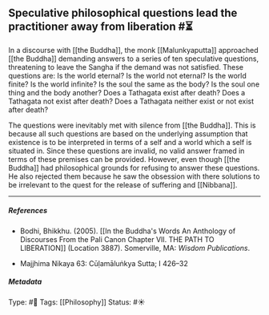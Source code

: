 ## Speculative philosophical questions lead the practitioner away from liberation  #⏳ 

In a discourse with [[the Buddha]], the monk [[Malunkyaputta]] approached [[the Buddha]] demanding answers to a series of ten speculative questions, threatening to leave the Sangha if the demand was not satisfied. These questions are: Is the world eternal? Is the world not eternal? Is the world finite? Is the world infinite? Is the soul the same as the body? Is the soul one thing and the body another? Does a Tathagata exist after death? Does a Tathagata not exist after death? Does a Tathagata neither exist or not exist after death? 

The questions were inevitably met with silence from [[the Buddha]]. This is because all such questions are based on the underlying assumption that existence is to be interpreted in terms of a self and a world which a self is situated in. Since these questions are invalid, no valid answer framed in terms of these premises can be provided. However, even though [[the Buddha]] had philosophical grounds for refusing to answer these questions. He also rejected them because he saw the obsession with there solutions to be irrelevant to the quest for the release of suffering and [[Nibbana]].

___

##### References

- Bodhi, Bhikkhu. (2005). [[In the Buddha's Words An Anthology of Discourses From the Pali Canon Chapter VII. THE PATH TO LIBERATION]] (Location 3887). Somerville, MA: _Wisdom Publications_.

- Majjhima Nikaya 63: Cūḷamāluṅkya Sutta; I 426–32

##### Metadata
Type: #🔴 
Tags: [[Philosophy]] 
Status: #☀️ 